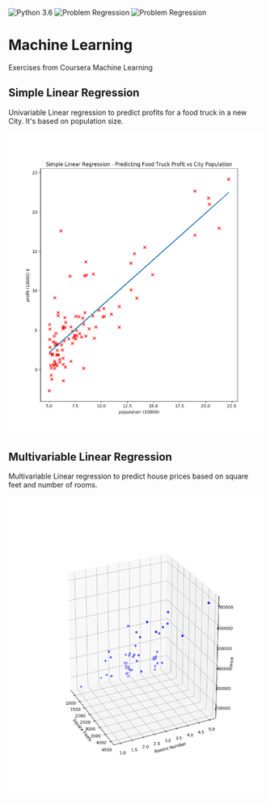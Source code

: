 ![Python 3.6](https://img.shields.io/badge/Python-3.6-brightgreen.svg)   ![Problem Regression](https://img.shields.io/badge/Problem-Univariable%20Regression-orange.svg)   ![Problem Regression](https://img.shields.io/badge/Problem-Multivariable%20Regression-orange.svg)
# Machine Learning

Exercises from Coursera Machine Learning

## Simple Linear Regression

Univariable Linear regression to predict profits for a food truck in a new City. It's based on population size.


![screen 1](https://raw.githubusercontent.com/moraisaugusto/machineLearning/master/1.linearRegression/univariableLinearRegression.png)


## Multivariable Linear Regression

Multivariable Linear regression to predict house prices based on square feet and number of rooms.


![screen 2](https://raw.githubusercontent.com/moraisaugusto/machineLearning/master/1.linearRegression/multivariableLinearRegression.png)

